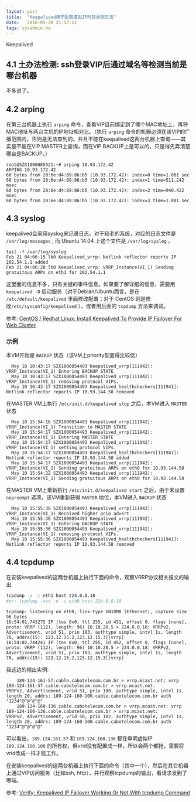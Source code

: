 ```yaml
---
layout: post
title:  "Keepalived用于配置虚拟IP时的调测方法"
date:   2016-05-30 21:57:11
tags: sysadmin ha
---
```


Keepalived 
## 4.1 土办法检测: ssh登录VIP后通过域名等检测当前是哪台机器

不多说了。

## 4.2 arping

在第三台机器上执行 `arping` 命令，查看VIP目前绑定到了哪个MAC地址上，再将MAC地址与两台主机的IP地址相对比。（执行 `arping` 命令的机器必须在该VIP的广播范围内，否则是无法查到的。并且不能在keepalived这两台机器上查询——其实是不能在VIP MASTER上查询，而在VIP BACKUP上是可以的，只是得先弄清楚哪台是BACKUP。）

    root@SZX1000085521:~# arping 10.93.172.42                                 
    ARPING 10.93.172.42                                                       
    60 bytes from 28:6e:d4:89:86:b5 (10.93.172.42): index=0 time=1.001 sec    
    60 bytes from 28:6e:d4:89:86:b5 (10.93.172.42): index=1 time=511.242 msec 
    60 bytes from 28:6e:d4:89:86:b5 (10.93.172.42): index=2 time=940.422 msec 
    60 bytes from 28:6e:d4:89:86:b5 (10.93.172.42): index=3 time=1.001 sec

## 4.3 syslog

keepalived会采用syslog来记录日志。对于较老的系统，对应的日志文件是 `/var/log/messages` , 而 Ubuntu 14.04 上这个文件是 `/var/log/syslog` 。

    tail -f /var/log/syslog
    Feb 21 04:06:15 lb0 Keepalived_vrrp: Netlink reflector reports IP 202.54.1.1 added
    Feb 21 04:06:20 lb0 Keepalived_vrrp: VRRP_Instance(VI_1) Sending gratuitous ARPs on eth1 for 202.54.1.1

这里面的信息不多，只有关键的事件信息。如果要了解详细的信息，需要用 `keepalived -D` 启动服务（对于Debian/Ubuntu而言，是在 `/etc/default/keepalived` 里面修改配置；对于 CentOS 则是修改`/etc/sysconfig/keepalived` ），或者用后面的 `tcpdump` 方法来调试。

参考: [CentOS / Redhat Linux: Install Keepalived To Provide IP Failover For Web Cluster](http://www.cyberciti.biz/faq/rhel-centos-fedora-keepalived-lvs-cluster-configuration/)

### 示例
    
本VM开始是 `BACKUP` 状态（该VM上priority配置得比较低）
    
      May 10 10:43:17 SZX1000054493 Keepalived_vrrp[111942]: VRRP_Instance(VI_1) Entering BACKUP STATE
      May 10 10:43:17 SZX1000054493 Keepalived_vrrp[111942]: VRRP_Instance(VI_1) removing protocol VIPs.
      May 10 10:43:17 SZX1000054493 Keepalived_healthcheckers[111941]: Netlink reflector reports IP 10.93.144.58 removed
    
在MASTER VM上执行 `/etc/init.d/keepalived stop` 之后，本VM进入 `MASTER` 状态
    
      May 10 15:54:16 SZX1000054493 Keepalived_vrrp[111942]: VRRP_Instance(VI_1) Transition to MASTER STATE
      May 10 15:54:17 SZX1000054493 Keepalived_vrrp[111942]: VRRP_Instance(VI_1) Entering MASTER STATE
      May 10 15:54:17 SZX1000054493 Keepalived_vrrp[111942]: VRRP_Instance(VI_1) setting protocol VIPs.
      May 10 15:54:17 SZX1000054493 Keepalived_healthcheckers[111941]: Netlink reflector reports IP 10.93.144.58 added
      May 10 15:54:17 SZX1000054493 Keepalived_vrrp[111942]: VRRP_Instance(VI_1) Sending gratuitous ARPs on eth0 for 10.93.144.58
      May 10 15:54:22 SZX1000054493 Keepalived_vrrp[111942]: VRRP_Instance(VI_1) Sending gratuitous ARPs on eth0 for 10.93.144.58
    
在MASTER VM上重新执行 `/etc/init.d/keepalived start` 之后，由于未设置 `nopreempt` 选项，该VM重新获得 `MASTER` 地位，本VM进入 `BACKUP` 状态
    
      May 10 15:55:36 SZX1000054493 Keepalived_vrrp[111942]: VRRP_Instance(VI_1) Received higher prio advert
      May 10 15:55:36 SZX1000054493 Keepalived_vrrp[111942]: VRRP_Instance(VI_1) Entering BACKUP STATE
      May 10 15:55:36 SZX1000054493 Keepalived_vrrp[111942]: VRRP_Instance(VI_1) removing protocol VIPs.
      May 10 15:55:36 SZX1000054493 Keepalived_healthcheckers[111941]: Netlink reflector reports IP 10.93.144.58 removed


## 4.4 tcpdump


在安装keepalived的这两台机器上执行下面的命令，观察VRRP协议相关报文的输出

```sh
tcpdump -v -i eth1 host 224.0.0.18
#or: tcpdump -vvv -n -i eth0 host 224.0.0.18
```

    tcpdump: listening on eth0, link-type EN10MB (Ethernet), capture size 96 bytes
    16:54:01.743275 IP (tos 0x0, ttl 255, id 451, offset 0, flags [none], proto: VRRP (112), length: 96) 10.10.28.5 > 224.0.0.18: VRRPv2, Advertisement, vrid 51, prio 103, authtype simple, intvl 1s, length 76, addrs(15): 123.12.15.2,123.12.15.3[|vrrp]
    16:54:02.744241 IP (tos 0x0, ttl 255, id 452, offset 0, flags [none], proto: VRRP (112), length: 96) 10.10.28.5 > 224.0.0.18: VRRPv2, Advertisement, vrid 51, prio 103, authtype simple, intvl 1s, length 76, addrs(15): 123.12.15.2,123.12.15.3[|vrrp]

我这边的输出实例:

        189-124-161-57.cable.cabotelecom.com.br > vrrp.mcast.net: vrrp 189-124-161-57.cable.cabotelecom.com.br > vrrp.mcast.net: 
    VRRPv2, Advertisement, vrid 51, prio 100, authtype simple, intvl 1s, length 20, addrs: 189-124-160-100.cable.cabotelecom.com.br auth "1234^@^@^@^@"
        189-124-160-136.cable.cabotelecom.com.br > vrrp.mcast.net: vrrp 189-124-160-136.cable.cabotelecom.com.br > vrrp.mcast.net:
    VRRPv2, Advertisement, vrid 50, prio 102, authtype simple, intvl 1s, length 20, addrs: 189-124-160-100.cable.cabotelecom.com.br auth "1234^@^@^@^@"

可以看出，`189.124.161.57` 和 `189.124.160.136` 都在申明虚拟IP `189.124.160.100` 的所有权，但vrid没有配置成一样，所以会两个都抢，需要将vrid改成一样才能工作。

在安装keepalived的这两台机器上执行下面的命令（其中一个），然后在其它机器上通过VIP访问服务（比如ssh, http），并行观察tcpdump的输出，看请求发到了哪端。

参考: [Verify: Keepalived IP Failover Working Or Not With tcpdump Command](http://www.cyberciti.biz/faq/linux-unix-verify-keepalived-working-or-not/)



